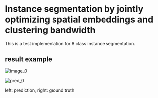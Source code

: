 # Instance segmentation by jointly optimizing spatial embeddings and clustering bandwidth

This is a test implementation for 8 class instance segmentation.

## result example 


![image_0](https://user-images.githubusercontent.com/39827302/82140790-46cdbe00-986c-11ea-9340-83001a63641f.png)


![pred_0](https://user-images.githubusercontent.com/39827302/82140799-5baa5180-986c-11ea-97b3-86244a18cde1.png)

left: prediction, right: ground truth
